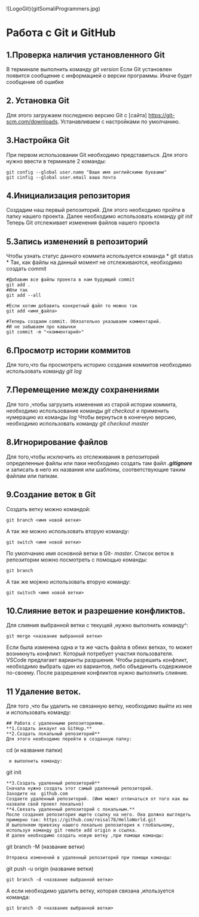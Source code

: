 ![LogoGit}(gitSomaliProgrammers.jpg)
# Работа с Git и GitHub
## 1.Проверка наличия установленного Git
В терминале выполнить команду *git version*
Если Git установлен появится сообщение с информацией о версии программы. Иначе будет сообщение об ошибке
## 2. Установка Git
Для этого загружаем последнюю версию Git c [сайта] https://git-scm.com/downloads. Устанавливаем с настройками по умолчанию.
## 3.Настройка Git 
При первом использовании Git необходимо представиться.
Для этого нужно ввести в терминале 2 команды:
```
git config --global user.name "Ваше имя английскими буквами"
git cinfig --global user.email ваша почта
```
## 4.Инициализация репозитория
Создадим наш первый репозиторий. Для этого необходимо пройти в папку нашего проекта.
Далее необходимо использовать команду *git init*
Теперь Git отслеживает изменения файлов нашего проекта
## 5.Запись изменений в репозиторий
Чтобы узнать статус данного коммита используется команда * git status *
Так, как файлы на данный момент не отслеживаются, необходимо создать commit
```
#Добавим все файлы проекта в нам будующий commit
git add .
#Или так
git add --all

#Если хотим добавить конкретный файл то можно так
git add <имя_файла> 

#Теперь создаем commit. Обязательно указываем комментарий.
#И не забываем про кавычки
git commit -m "<комментарий>"
```
## 6.Просмотр истории коммитов
Для того,что бы просмотреть историю создания коммитов необходимо использовать команду *git log*
## 7.Перемещение между сохранениями
Для того ,чтобы загрузить изменения из старой истории коммита, необходимо использование команды *git checkout* и применить нумерацию из команды *log*
Чтобы вернуться в конечную версию, необходимо использовать команду *git checkout master*
## 8.Игнорирование файлов
Для того,чтобы исключить из отслеживания в репозиторий определенные файлы или паки необходимо создать там файл ***.gitignore*** и записать в него их названия или шаблоны, соответствующие таким файлам или папкам.
## 9.Создание веток в Git
Создать ветку можно командой: 
```
git branch <имя новой ветки>
```
А так же можно использовать вторую команду:
```
git switch <имя новой ветки>
```
По умолчанию имя основной ветки в Git- *master*.
Список веток в репозитории можно посмотреть с помощью команды:
```
git branch
```
А так же моjжно использовать вторую команду:
```
git switvch <имя новой ветки>
```
## 10.Слияние веток и разрешение конфликтов.
Для слияния выбранной ветки с текущей ,нужно выполнить команду^:
```
git merge <название выбранной ветки>
```
Если была изменена одна и та же часть файла в обеих ветках, то может возникнуть конфликт. Который потребует участия пользователя. VSCode предлагает варианты разршения. Чтобы разрешить конфликт, необходимо выбрать один из вариантов, либо объединить содержимое по-своему.
После разрешения конфликтов нужно выполнить слияние.
## 11 Удаление веток.
Для того ,что бы удалить не связанную ветку, необходимо выйти из нее и использовать команду:
```
## Работа с удаленными репозиториями.
**1.Создать аккаунт на GitHup.**
**2.Создать локальный репозиторий**
Для этого необходимо перейти в созданную папку:
```
cd (и название папки)
```
 и выполнить команду:
```
git init
```
**3.Создать удаленный репозиторий**
Сначала нужно создать этот самый удаленный репозиторий.
Заходите на  github.com
Создаете удаленный репозиторий. (Имя может отличаться от того как вы назвали свой проект локально)
**4.Связать удаленный репозиторий с локальным.**
После создания репозитория ищете ссылку на него. Она должна выглядеть примерно так: https://github.com/reisal78/HelloWorld.git
И выполняем привязку нашего локально репозитория к глобальному,
используя команду git remote add origin и ссылка.
И далее необходимо создать новую ветку ,при помощи команды:
```
git branch -M (название ветки)
```
Отправка изменений в удаленный репозиторий при помощи команды:
```
git push -u origin (название ветки)
```
git branch -d <название выбранной ветки>
```
А если необходимо удалить ветку, которая связана ,ипользуется команда:
```
git branch -D <название выбранной ветки>
```
